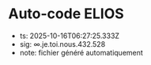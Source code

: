 # Auto-code ELIOS
- ts: 2025-10-16T06:27:25.333Z
- sig: ∞.je.toi.nous.432.528
- note: fichier généré automatiquement